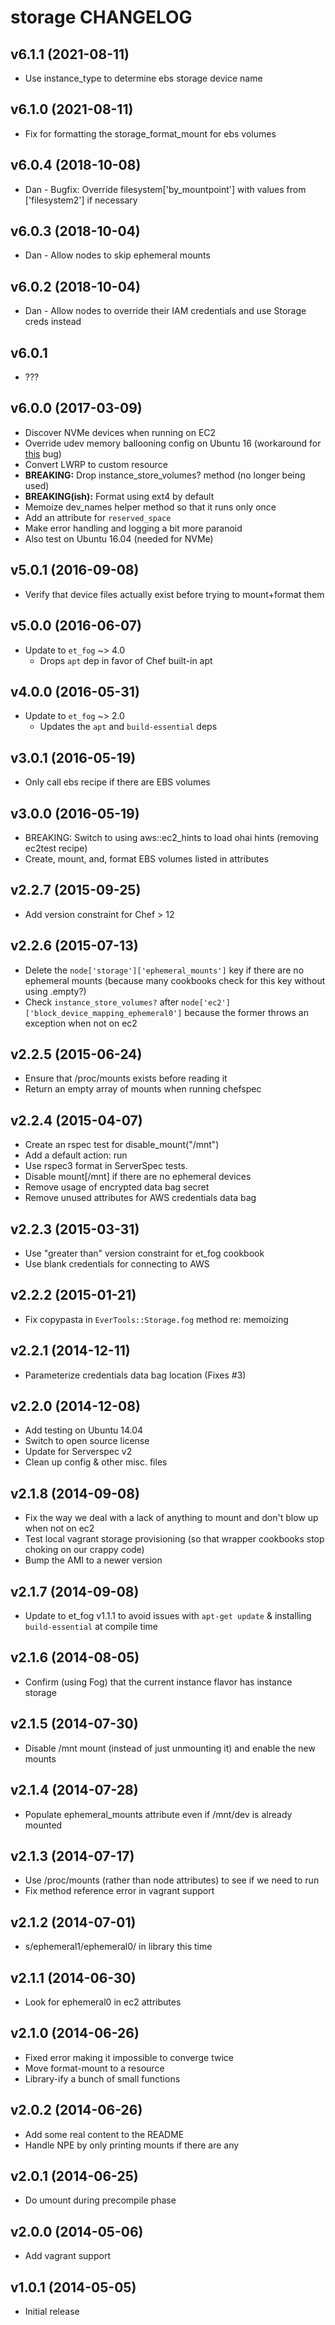 # storage CHANGELOG

## v6.1.1 (2021-08-11)

* Use instance_type to determine ebs storage device name

## v6.1.0 (2021-08-11)

* Fix for formatting the storage_format_mount for ebs volumes

## v6.0.4 (2018-10-08)

* Dan - Bugfix: Override filesystem['by_mountpoint'] with values from ['filesystem2'] if necessary

## v6.0.3 (2018-10-04)

* Dan - Allow nodes to skip ephemeral mounts

## v6.0.2 (2018-10-04)

* Dan - Allow nodes to override their IAM credentials and use Storage creds instead

## v6.0.1

* ???

## v6.0.0 (2017-03-09)

* Discover NVMe devices when running on EC2
* Override udev memory ballooning config on Ubuntu 16 (workaround for [this](https://bugs.launchpad.net/ubuntu/+source/linux/+bug/1668129) bug)
* Convert LWRP to custom resource
* **BREAKING:** Drop instance_store_volumes? method (no longer being used)
* **BREAKING(ish):** Format using ext4 by default
* Memoize dev_names helper method so that it runs only once
* Add an attribute for `reserved_space`
* Make error handling and logging a bit more paranoid
* Also test on Ubuntu 16.04 (needed for NVMe)

## v5.0.1 (2016-09-08)

* Verify that device files actually exist before trying to mount+format them

## v5.0.0 (2016-06-07)

* Update to `et_fog` ~> 4.0
    - Drops `apt` dep in favor of Chef built-in apt

## v4.0.0 (2016-05-31)

* Update to `et_fog` ~> 2.0
    - Updates the `apt` and `build-essential` deps

## v3.0.1 (2016-05-19)

* Only call ebs recipe if there are EBS volumes

## v3.0.0 (2016-05-19)

* BREAKING: Switch to using aws::ec2_hints to load ohai hints (removing ec2test recipe)
* Create, mount, and, format EBS volumes listed in attributes

## v2.2.7 (2015-09-25)

* Add version constraint for Chef > 12

## v2.2.6 (2015-07-13)

* Delete the `node['storage']['ephemeral_mounts']` key if there are no ephemeral mounts (because many cookbooks check for this key without using .empty?)
* Check `instance_store_volumes?` after `node['ec2']['block_device_mapping_ephemeral0']` because the former throws an exception when not on ec2

## v2.2.5 (2015-06-24)

* Ensure that /proc/mounts exists before reading it
* Return an empty array of mounts when running chefspec

## v2.2.4 (2015-04-07)

* Create an rspec test for disable_mount("/mnt")
* Add a default action: run
* Use rspec3 format in ServerSpec tests.
* Disable mount[/mnt] if there are no ephemeral devices
* Remove usage of encrypted data bag secret
* Remove unused attributes for AWS credentials data bag

## v2.2.3 (2015-03-31)

* Use "greater than" version constraint for et_fog cookbook
* Use blank credentials for connecting to AWS

## v2.2.2 (2015-01-21)

* Fix copypasta in `EverTools::Storage.fog` method re: memoizing

## v2.2.1 (2014-12-11)

* Parameterize credentials data bag location (Fixes #3)

## v2.2.0 (2014-12-08)

* Add testing on Ubuntu 14.04
* Switch to open source license
* Update for Serverspec v2
* Clean up config & other misc. files

## v2.1.8 (2014-09-08)

* Fix the way we deal with a lack of anything to mount and don't blow up when not on ec2
* Test local vagrant storage provisioning (so that wrapper cookbooks stop choking on our crappy code)
* Bump the AMI to a newer version

## v2.1.7 (2014-09-08)

* Update to et_fog v1.1.1 to avoid issues with `apt-get update` & installing `build-essential` at compile time

## v2.1.6 (2014-08-05)

* Confirm (using Fog) that the current instance flavor has instance storage

## v2.1.5 (2014-07-30)

* Disable /mnt mount (instead of just unmounting it) and enable the new mounts

## v2.1.4 (2014-07-28)

* Populate ephemeral_mounts attribute even if /mnt/dev is already mounted

## v2.1.3 (2014-07-17)

* Use /proc/mounts (rather than node attributes) to see if we need to run
* Fix method reference error in vagrant support

## v2.1.2 (2014-07-01)

* s/ephemeral1/ephemeral0/ in library this time

## v2.1.1 (2014-06-30)

* Look for ephemeral0 in ec2 attributes

## v2.1.0 (2014-06-26)

* Fixed error making it impossible to converge twice
* Move format-mount to a resource
* Library-ify a bunch of small functions

## v2.0.2 (2014-06-26)

* Add some real content to the README
* Handle NPE by only printing mounts if there are any

## v2.0.1 (2014-06-25)

* Do umount during precompile phase

## v2.0.0 (2014-05-06)

* Add vagrant support

## v1.0.1 (2014-05-05)

* Initial release
